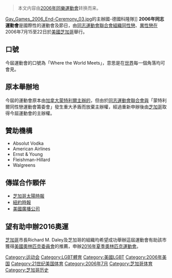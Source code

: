 > 本文内容由[2006年同樂運動會](https://zh.wikipedia.org/wiki/2006年同樂運動會)转换而来。


[Gay_Games_2006_End-Ceremony_03.jpg](https://zh.wikipedia.org/wiki/File:Gay_Games_2006_End-Ceremony_03.jpg "fig:Gay_Games_2006_End-Ceremony_03.jpg")的主辦國-德國科隆隊\]\] **2006年同志運動會**是國際性的運動會及節日，由[同志運動會聯合會組織](https://zh.wikipedia.org/wiki/同志運動會聯合會 "wikilink")[同性戀](../Page/同性戀.md "wikilink")、[異性戀在](https://zh.wikipedia.org/wiki/異性戀 "wikilink")2006年7月15至22日於[美國](https://zh.wikipedia.org/wiki/美國 "wikilink")[芝加哥](../Page/芝加哥.md "wikilink")舉行。

## 口號

今屆運動會的口號為「Where the World Meets」，意思是在[世界](../Page/世界.md "wikilink")每一個角落均可會見。

## 原本舉辦地

今屆的運動會原本由[加拿大](../Page/加拿大.md "wikilink")[蒙特利爾主辦的](https://zh.wikipedia.org/wiki/蒙特利爾 "wikilink")，但由於[同志運動會聯合會與](https://zh.wikipedia.org/wiki/同志運動會聯合會 "wikilink")「蒙特利爾同性戀運動會籌委會」發生重大矛盾而放棄主辦權，經過重新申辦後由[芝加哥](../Page/芝加哥.md "wikilink")取得今屆運動會的主辦權。

## 贊助機構

  - Absolut Vodka
  - American Airlines
  - Ernst & Young
  - Fleishman-Hillard
  - Walgreens

## 傳媒合作顆伴

  - [芝加哥太陽時報](https://zh.wikipedia.org/wiki/芝加哥太陽時報 "wikilink")
  - [紐約時報](https://zh.wikipedia.org/wiki/紐約時報 "wikilink")
  - [美國廣播公司](https://zh.wikipedia.org/wiki/美國廣播公司 "wikilink")

## 望有助申辦2016奧運

[芝加哥](../Page/芝加哥.md "wikilink")市長Richard M. Daley及芝加哥的組織均希望成功舉辦這屆運動會有助該市獲得[美國奧林匹克委員會](../Page/美國奧林匹克委員會.md "wikilink")的推薦，申辦[2016年夏季奧林匹克運動會](../Page/2016年夏季奧林匹克運動會.md "wikilink")。

[Category:运动会](https://zh.wikipedia.org/wiki/Category:运动会 "wikilink") [Category:LGBT體育](https://zh.wikipedia.org/wiki/Category:LGBT體育 "wikilink") [Category:美國LGBT](https://zh.wikipedia.org/wiki/Category:美國LGBT "wikilink") [Category:2006年美国](https://zh.wikipedia.org/wiki/Category:2006年美国 "wikilink") [Category:21世纪美国体育](https://zh.wikipedia.org/wiki/Category:21世纪美国体育 "wikilink") [Category:2006年7月](https://zh.wikipedia.org/wiki/Category:2006年7月 "wikilink") [Category:芝加哥体育](https://zh.wikipedia.org/wiki/Category:芝加哥体育 "wikilink") [Category:芝加哥历史](https://zh.wikipedia.org/wiki/Category:芝加哥历史 "wikilink")